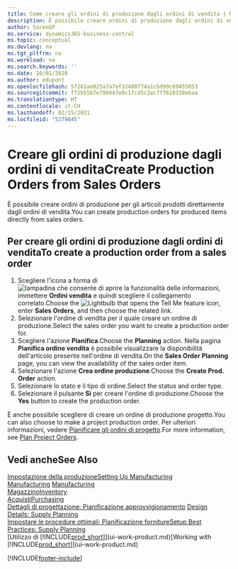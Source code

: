 ```yaml
---
title: Come creare gli ordini di produzione dagli ordini di vendita | Microsoft Docs
description: È possibile creare ordini di produzione dagli ordini di vendita nell'area di applicazione Vendite e marketing.
author: SorenGP
ms.service: dynamics365-business-central
ms.topic: conceptual
ms.devlang: na
ms.tgt_pltfrm: na
ms.workload: na
ms.search.keywords: ''
ms.date: 10/01/2020
ms.author: edupont
ms.openlocfilehash: 5f261ae825a7a7ef32488f74a1cbd99c69455053
ms.sourcegitcommit: ff2b55b7e790447e0c1fcd5c2ec7f7610338ebaa
ms.translationtype: HT
ms.contentlocale: it-CH
ms.lasthandoff: 02/15/2021
ms.locfileid: "5379845"
---
```

# <a name="create-production-orders-from-sales-orders"></a><span data-ttu-id="e33e2-103">Creare gli ordini di produzione dagli ordini di vendita</span><span class="sxs-lookup"><span data-stu-id="e33e2-103">Create Production Orders from Sales Orders</span></span>
<span data-ttu-id="e33e2-104">È possibile creare ordini di produzione per gli articoli prodotti direttamente dagli ordini di vendita.</span><span class="sxs-lookup"><span data-stu-id="e33e2-104">You can create production orders for produced items directly from sales orders.</span></span>  

## <a name="to-create-a-production-order-from-a-sales-order"></a><span data-ttu-id="e33e2-105">Per creare gli ordini di produzione dagli ordini di vendita</span><span class="sxs-lookup"><span data-stu-id="e33e2-105">To create a production order from a sales order</span></span>  

1.  <span data-ttu-id="e33e2-106">Scegliere l'icona a forma di ![lampadina che consente di aprire la funzionalità delle informazioni](media/ui-search/search_small.png "Informazioni sull'operazione che si desidera eseguire"), immettere **Ordini vendita** e quindi scegliere il collegamento correlato.</span><span class="sxs-lookup"><span data-stu-id="e33e2-106">Choose the ![Lightbulb that opens the Tell Me feature](media/ui-search/search_small.png "Tell me what you want to do") icon, enter **Sales Orders**, and then choose the related link.</span></span>  
2.  <span data-ttu-id="e33e2-107">Selezionare l'ordine di vendita per il quale creare un ordine di produzione.</span><span class="sxs-lookup"><span data-stu-id="e33e2-107">Select the sales order you want to create a production order for.</span></span>  
3.  <span data-ttu-id="e33e2-108">Scegliere l'azione **Pianifica**.</span><span class="sxs-lookup"><span data-stu-id="e33e2-108">Choose the **Planning** action.</span></span> <span data-ttu-id="e33e2-109">Nella pagina **Pianifica ordine vendita** è possibile visualizzare la disponibilità dell'articolo presente nell'ordine di vendita.</span><span class="sxs-lookup"><span data-stu-id="e33e2-109">On the **Sales Order Planning** page, you can view the availability of the sales order item.</span></span>  
4.  <span data-ttu-id="e33e2-110">Selezionare l'azione **Crea ordine produzione**.</span><span class="sxs-lookup"><span data-stu-id="e33e2-110">Choose the **Create Prod. Order** action.</span></span>  
5.  <span data-ttu-id="e33e2-111">Selezionare lo stato e il tipo di ordine.</span><span class="sxs-lookup"><span data-stu-id="e33e2-111">Select the status and order type.</span></span>  
6.  <span data-ttu-id="e33e2-112">Selezionare il pulsante **Sì** per creare l'ordine di produzione.</span><span class="sxs-lookup"><span data-stu-id="e33e2-112">Choose the **Yes** button to create the production order.</span></span>

<span data-ttu-id="e33e2-113">È anche possibile scegliere di creare un ordine di produzione progetto.</span><span class="sxs-lookup"><span data-stu-id="e33e2-113">You can also choose to make a project production order.</span></span> <span data-ttu-id="e33e2-114">Per ulteriori informazioni, vedere [Pianificare gli ordini di progetto](production-how-to-plan-project-orders.md).</span><span class="sxs-lookup"><span data-stu-id="e33e2-114">For more information, see [Plan Project Orders](production-how-to-plan-project-orders.md).</span></span>   

## <a name="see-also"></a><span data-ttu-id="e33e2-115">Vedi anche</span><span class="sxs-lookup"><span data-stu-id="e33e2-115">See Also</span></span>  
[<span data-ttu-id="e33e2-116">Impostazione della produzione</span><span class="sxs-lookup"><span data-stu-id="e33e2-116">Setting Up Manufacturing</span></span>](production-configure-production-processes.md)  
<span data-ttu-id="e33e2-117">[Manufacturing](production-manage-manufacturing.md)  </span><span class="sxs-lookup"><span data-stu-id="e33e2-117">[Manufacturing](production-manage-manufacturing.md)  </span></span>  
[<span data-ttu-id="e33e2-118">Magazzino</span><span class="sxs-lookup"><span data-stu-id="e33e2-118">Inventory</span></span>](inventory-manage-inventory.md)  
[<span data-ttu-id="e33e2-119">Acquisti</span><span class="sxs-lookup"><span data-stu-id="e33e2-119">Purchasing</span></span>](purchasing-manage-purchasing.md)  
<span data-ttu-id="e33e2-120">[Dettagli di progettazione: Pianificazione approvvigionamento](design-details-supply-planning.md) </span><span class="sxs-lookup"><span data-stu-id="e33e2-120">[Design Details: Supply Planning](design-details-supply-planning.md) </span></span>  
[<span data-ttu-id="e33e2-121">Impostare le procedure ottimali: Pianificazione forniture</span><span class="sxs-lookup"><span data-stu-id="e33e2-121">Setup Best Practices: Supply Planning</span></span>](setup-best-practices-supply-planning.md)  
<span data-ttu-id="e33e2-122">[Utilizzo di [!INCLUDE[prod_short](includes/prod_short.md)]](ui-work-product.md)</span><span class="sxs-lookup"><span data-stu-id="e33e2-122">[Working with [!INCLUDE[prod_short](includes/prod_short.md)]](ui-work-product.md)</span></span>


[!INCLUDE[footer-include](includes/footer-banner.md)]